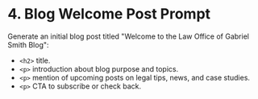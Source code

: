 <!--
File: prompts/4-content-blog-welcome.md
Version: 1.0.0
Created: 2025-07-12
Modified: 2025-07-12
-->

# 4. Blog Welcome Post Prompt

Generate an initial blog post titled "Welcome to the Law Office of Gabriel Smith Blog":
- `<h2>` title.
- `<p>` introduction about blog purpose and topics.
- `<p>` mention of upcoming posts on legal tips, news, and case studies.
- `<p>` CTA to subscribe or check back.

